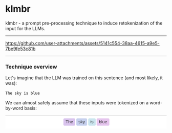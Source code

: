 # klmbr

klmbr - a prompt pre-processing technique to induce retokenization of the input for the LLMs.

---

https://github.com/user-attachments/assets/5141c554-38aa-4615-a9e5-7be9fe53c81b

---

### Technique overview

Let's imagine that the LLM was trained on this sentence (and most likely, it was):

```text
The sky is blue
```

We can almost safely assume that these inputs were tokenized on a word-by-word basis:

![screenshot of the "The sky is blue" tokenization](./assets/sky-tokens.png)

